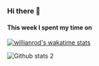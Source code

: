 ### Hi there 👋

<!--
**yagizgokce/yagizgokce** is a ✨ _special_ ✨ repository because its `README.md` (this file) appears on your GitHub profile.

Here are some ideas to get you started:

- 🔭 I’m currently working on ...
- 🌱 I’m currently learning Java,Javascript
- 👯 I’m looking to collaborate on ...
- 🤔 I’m looking for help with ...
- 💬 Ask me about ...
- 📫 How to reach me: ...
- 😄 Pronouns: ...
- ⚡ Fun fact: ...
-->
#### This week I spent my time on
[![willianrod's wakatime stats](https://github-readme-stats.vercel.app/api/wakatime?username=yagizgokce)](https://github.com/anuraghazra/github-readme-stats)

![Github stats 2](https://github-readme-stats.vercel.app/api?username=yagizgokce&show_icons=true&theme=radical)
